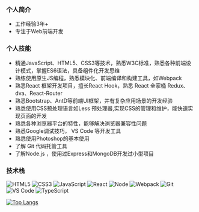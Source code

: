 ### 个人简介

- 工作经验3年+
- 专注于Web前端开发

### 个人技能

- 精通JavaScript、HTML5、CSS3等技术，熟悉W3C标准，熟悉各种前端设计模式，掌握ES6语法，具备组件化开发思维
- 熟练使用原生JS编程，熟悉模块化、前端编译和构建工具，如Webpack
- 熟悉React 框架开发项目，擅长React Hook，熟悉 React 全家桶 Redux、dva、React-Router
- 熟悉Bootstrap、AntD等前端UI框架，并有复杂应用场景的开发经验
- 熟悉使用CSS预处理语言如Less 预处理器,实现CSS的管理和维护，能快速实现页面的开发
- 熟悉各种浏览器平台的特性，能够解决浏览器兼容性问题
- 熟悉Google调试技巧， VS Code 等开发工具
- 熟悉使用Photoshop的基本使用
- 了解 Git 代码托管工具
- 了解Node.js ，使用过Express和MongoDB开发过小型项目

### 技术栈
![HTML5](https://img.shields.io/badge/-HTML5-%23E44D27?style=for-the-badge&logo=html5&logoColor=ffffff)
![CSS3](https://img.shields.io/badge/-CSS3-%231572B6?style=for-the-badge&logo=css3)
![JavaScript](https://img.shields.io/badge/-JavaScript-%23F7DF1C?style=for-the-badge&logo=javascript&logoColor=000000&labelColor=%23F7DF1C&color=%23FFCE5A)
![React](https://img.shields.io/badge/-React-%23282C34?style=for-the-badge&logo=react)
![Node](https://img.shields.io/badge/-NodeJS-%23F05032?style=for-the-badge&logo=Node.js&logoColor=%23ffffff)
![Webpack](https://img.shields.io/badge/-Webpack-%232C3A42?style=for-the-badge&logo=webpack)
![Git](https://img.shields.io/badge/-Git-%23F05032?style=for-the-badge&logo=git&logoColor=%23ffffff)
![VS Code](https://img.shields.io/badge/-VSCode-%23007ACC?style=for-the-badge&logo=visual-studio-code)
![TypeScript](https://img.shields.io/badge/-TypeScript-%23031d30?style=for-the-badge&logo=typescript)

[![Top Langs](https://github-readme-stats.vercel.app/api/top-langs/?username=Tammy-zting&layout=compact)](https://github.com/anuraghazra/github-readme-stats)
